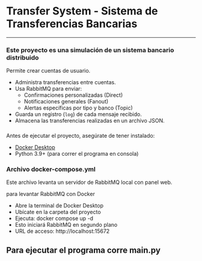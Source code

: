 # Transfer System - Sistema de Transferencias Bancarias
---
### Este proyecto es una simulación de un sistema bancario distribuido
Permite crear cuentas de usuario.
- Administra transferencias entre cuentas.
- Usa RabbitMQ para enviar:
  - Confirmaciones personalizadas (Direct)
  - Notificaciones generales (Fanout)
  - Alertas específicas por tipo y banco (Topic)
- Guarda un registro (`log`) de cada mensaje recibido.
- Almacena las transferencias realizadas en un archivo JSON. 
### 

###
Antes de ejecutar el proyecto, asegúrate de tener instalado:

- [Docker Desktop](https://www.docker.com/products/docker-desktop/)
- Python 3.9+ (para correr el programa en consola)
###

### Archivo docker-compose.yml
Este archivo levanta un servidor de RabbitMQ local con panel web.

para levantar RabbitMQ con Docker

- Abre la terminal de Docker Desktop
- Ubícate en la carpeta del proyecto 
- Ejecuta:
    docker compose up -d
- Esto iniciará RabbitMQ en segundo plano
- URL de acceso: http://localhost:15672
###

## Para ejecutar el programa corre main.py
